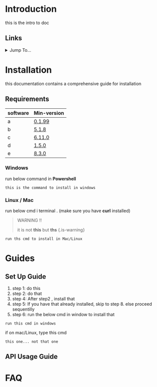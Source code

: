 <!-- TITLE: Neutrinos Doc -->
<!-- SUBTITLE: docs for nos -->

# Introduction
this is the intro to doc

## Links
<details>
<summary>Jump To...</summary>

* [Installation](home.md#installation)
* [requirements](home.md#requirements)
* [Guides](home.md#guides)
	1. [Set Up Guide](home.md#set-up-guide)
	2. [API Usage Guide](home.md#api-usage-guide)


</details>


# Installation
this documentation contains a comprehensive guide for installation 

## Requirements
software | Min-version
-|-
a  | [0.1.99]()
b | [5.1.8]()
c | [6.11.0]()
d | [1.5.0]()
e | [8.3.0]()
### Windows
run below command in **Powershell**
		
```
this is the command to install in windows

```

### Linux / Mac
run below cmd i terminal . (make sure you have **curl** installed)
 
> WARNING !!
> 
> it is not **this** but **ths**
{.is-warning}

```
run ths cmd to install in Mac/Linux
```
# Guides


## Set Up Guide

1. step 1: do this
2. step 2: do that
3. step 4: After step2 , install that
4. step 5: If you have that already installed, skip to step 8. else proceed sequentilly
5. step 6: run the below cmd in window to install that
		
```
run this cmd in windows
```

if on mac/Linux, type this cmd

```
this one... not that one
```
</details>

## API Usage Guide

# FAQ

	